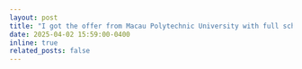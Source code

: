 ```yaml
---
layout: post
title: "I got the offer from Macau Polytechnic University with full scholarship."
date: 2025-04-02 15:59:00-0400
inline: true
related_posts: false
---
```

